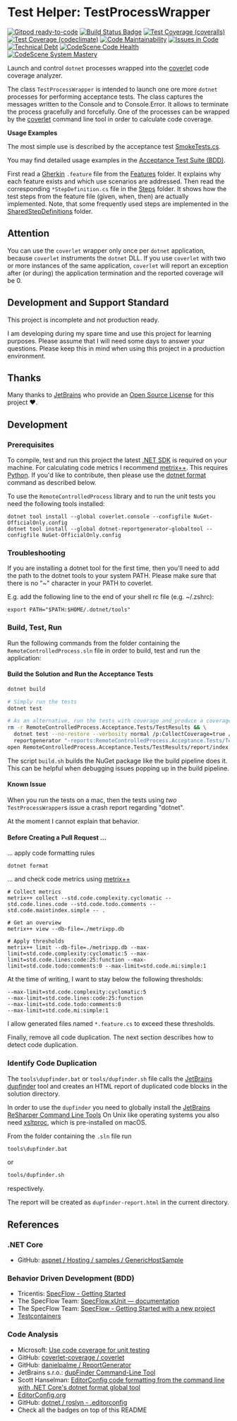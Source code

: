 # Test Helper: TestProcessWrapper

[![Gitpod ready-to-code](https://img.shields.io/badge/Gitpod-ready--to--code-blue?logo=gitpod)](https://gitpod.io/#https://github.com/wonderbird/RemoteControlledProcess)
[![Build Status Badge](https://github.com/wonderbird/RemoteControlledProcess/workflows/.NET/badge.svg)](https://github.com/wonderbird/RemoteControlledProcess/actions)
[![Test Coverage (coveralls)](https://img.shields.io/coveralls/github/wonderbird/RemoteControlledProcess)](https://coveralls.io/github/wonderbird/RemoteControlledProcess)
[![Test Coverage (codeclimate)](https://img.shields.io/codeclimate/coverage-letter/wonderbird/RemoteControlledProcess)](https://codeclimate.com/github/wonderbird/RemoteControlledProcess/trends/test_coverage_total)
[![Code Maintainability](https://img.shields.io/codeclimate/maintainability-percentage/wonderbird/RemoteControlledProcess)](https://codeclimate.com/github/wonderbird/RemoteControlledProcess)
[![Issues in Code](https://img.shields.io/codeclimate/issues/wonderbird/RemoteControlledProcess)](https://codeclimate.com/github/wonderbird/RemoteControlledProcess/issues)
[![Technical Debt](https://img.shields.io/codeclimate/tech-debt/wonderbird/RemoteControlledProcess)](https://codeclimate.com/github/wonderbird/RemoteControlledProcess)
[![CodeScene Code Health](https://codescene.io/projects/12257/status-badges/code-health)](https://codescene.io/projects/12257/jobs/latest-successful/results)
[![CodeScene System Mastery](https://codescene.io/projects/12257/status-badges/system-mastery)](https://codescene.io/projects/12257/jobs/latest-successful/results)

Launch and control `dotnet` processes wrapped into the [coverlet](https://github.com/coverlet-coverage/coverlet) code
coverage analyzer.

The class `TestProcessWrapper` is intended to launch one ore more `dotnet` processes for performing acceptance tests. The
class captures the messages written to the Console and to Console.Error. It allows to terminate the process gracefully
and forcefully. One of the processes can be wrapped by the [coverlet](https://github.com/coverlet-coverage/coverlet)
command line tool in order to calculate code coverage.

**Usage Examples**

The most simple use is described by the acceptance test [SmokeTests.cs](RemoteControlledProcess.Acceptance.Tests/Features/SmokeTests.cs).

You may find detailed usage examples in the [Acceptance Test Suite (BDD)](RemoteControlledProcess.Acceptance.Tests).

First read a [Gherkin](https://specflow.org/learn/gherkin/) `.feature` file from the [Features](RemoteControlledProcess.Acceptance.Tests/Features) folder. It explains why each feature exists and which use scenarios are addressed.
Then read the corresponding `*StepDefinition.cs` file in the [Steps](RemoteControlledProcess.Acceptance.Tests/Steps) folder. It shows how the test steps from the feature file (given, when, then) are actually implemented.
Note, that some frequently used steps are implemented in the [SharedStepDefinitions](RemoteControlledProcess.Acceptance.Tests/Steps/SharedStepDefinitions) folder.

## Attention

You can use the `coverlet` wrapper only once per `dotnet` application, because `coverlet` instruments the `dotnet` DLL.
If you use `coverlet` with two or more instances of the same application, `coverlet` will report an exception after
(or during) the application termination and the reported coverage will be 0.

## Development and Support Standard

This project is incomplete and not production ready.

I am developing during my spare time and use this project for learning purposes. Please assume that I will need some
days to answer your questions. Please keep this in mind when using this project in a production environment.

## Thanks

Many thanks to [JetBrains](https://www.jetbrains.com/?from=RemoteControlledProcess) who provide
an [Open Source License](https://www.jetbrains.com/community/opensource/) for this project ❤️.

## Development

### Prerequisites

To compile, test and run this project the latest [.NET SDK](https://dotnet.microsoft.com/download) is required on
your machine. For calculating code metrics I recommend [metrix++](https://github.com/metrixplusplus/metrixplusplus).
This requires [Python](https://www.python.org/). If you'd like to contribute, then please use the
[dotnet format](https://github.com/dotnet/format#how-to-install) command as described below.

To use the `RemoteControlledProcess` library and to run the unit tests you need the following tools installed:

```shell
dotnet tool install --global coverlet.console --configfile NuGet-OfficialOnly.config
dotnet tool install --global dotnet-reportgenerator-globaltool --configfile NuGet-OfficialOnly.config
```

### Troubleshooting

If you are installing a dotnet tool for the first time, then you'll need to add the path to the dotnet tools to your
system PATH. Please make sure that there is no "~" character in your PATH to coverlet.

E.g. add the following line to the end of your shell rc file (e.g. ~/.zshrc):

```shell
export PATH="$PATH:$HOME/.dotnet/tools"
```

### Build, Test, Run

Run the following commands from the folder containing the `RemoteControlledProcess.sln` file in order to build, test and
run the application:

#### Build the Solution and Run the Acceptance Tests

```sh
dotnet build

# Simply run the tests
dotnet test

# As an alternative, run the tests with coverage and produce a coverage report
rm -r RemoteControlledProcess.Acceptance.Tests/TestResults && \
  dotnet test --no-restore --verbosity normal /p:CollectCoverage=true /p:CoverletOutputFormat=cobertura /p:CoverletOutput='./TestResults/coverage.cobertura.xml' && \
  reportgenerator "-reports:RemoteControlledProcess.Acceptance.Tests/TestResults/*.xml" "-targetdir:RemoteControlledProcess.Acceptance.Tests/TestResults/report" "-reporttypes:Html;lcov" "-title:RemoteControlledProcess"
open RemoteControlledProcess.Acceptance.Tests/TestResults/report/index.html
```

The script `build.sh` builds the NuGet package like the build pipeline does it. This can be helpful when debugging issues popping up in the build pipeline.

#### Known Issue

When you run the tests on a mac, then the tests using *two* `TestProcessWrapper`s issue a crash report regarding
"dotnet".

At the moment I cannot explain that behavior.

#### Before Creating a Pull Request ...

... apply code formatting rules

```shell
dotnet format
```

... and check code metrics using [metrix++](https://github.com/metrixplusplus/metrixplusplus)

```shell
# Collect metrics
metrix++ collect --std.code.complexity.cyclomatic --std.code.lines.code --std.code.todo.comments --std.code.maintindex.simple -- .

# Get an overview
metrix++ view --db-file=./metrixpp.db

# Apply thresholds
metrix++ limit --db-file=./metrixpp.db --max-limit=std.code.complexity:cyclomatic:5 --max-limit=std.code.lines:code:25:function --max-limit=std.code.todo:comments:0 --max-limit=std.code.mi:simple:1
```

At the time of writing, I want to stay below the following thresholds:

```shell
--max-limit=std.code.complexity:cyclomatic:5
--max-limit=std.code.lines:code:25:function
--max-limit=std.code.todo:comments:0
--max-limit=std.code.mi:simple:1
```

I allow generated files named `*.feature.cs` to exceed these thresholds.

Finally, remove all code duplication. The next section describes how to detect code duplication.

### Identify Code Duplication

The `tools\dupfinder.bat` or `tools/dupfinder.sh` file calls
the [JetBrains dupfinder](https://www.jetbrains.com/help/resharper/dupFinder.html) tool and creates an HTML report of
duplicated code blocks in the solution directory.

In order to use the `dupfinder` you need to globally install
the [JetBrains ReSharper Command Line Tools](https://www.jetbrains.com/help/resharper/ReSharper_Command_Line_Tools.html)
On Unix like operating systems you also need [xsltproc](http://xmlsoft.org/XSLT/xsltproc2.html), which is pre-installed
on macOS.

From the folder containing the `.sln` file run

```sh
tools\dupfinder.bat
```

or

```sh
tools/dupfinder.sh
```

respectively.

The report will be created as `dupfinder-report.html` in the current directory.

## References

### .NET Core

* GitHub: [aspnet / Hosting / samples / GenericHostSample](https://github.com/aspnet/Hosting/tree/2.2.0/samples/GenericHostSample)

### Behavior Driven Development (BDD)

* Tricentis: [SpecFlow - Getting Started](https://specflow.org/getting-started/)
* The SpecFlow
  Team: [SpecFlow.xUnit — documentation](https://docs.specflow.org/projects/specflow/en/latest/Integrations/xUnit.html)
* The SpecFlow
  Team: [SpecFlow - Getting Started with a new project](https://docs.specflow.org/projects/specflow/en/latest/Getting-Started/Getting-Started-With-A-New-Project.html?utm_source=website&utm_medium=newproject&utm_campaign=getting_started)
* [Testcontainers](https://www.testcontainers.org/)

### Code Analysis

* Microsoft: [Use code coverage for unit testing](https://docs.microsoft.com/en-us/dotnet/core/testing/unit-testing-code-coverage?tabs=linux)
* GitHub: [coverlet-coverage / coverlet](https://github.com/coverlet-coverage/coverlet)
* GitHub: [danielpalme / ReportGenerator](https://github.com/danielpalme/ReportGenerator)
* JetBrains s.r.o.: [dupFinder Command-Line Tool](https://www.jetbrains.com/help/resharper/dupFinder.html)
* Scott Hanselman: [EditorConfig code formatting from the command line with .NET Core's dotnet format global tool](https://www.hanselman.com/blog/editorconfig-code-formatting-from-the-command-line-with-net-cores-dotnet-format-global-tool)
* [EditorConfig.org](https://editorconfig.org)
* GitHub: [dotnet / roslyn - .editorconfig](https://github.com/dotnet/roslyn/blob/master/.editorconfig)
* Check all the badges on top of this README
